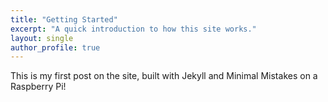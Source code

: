 ```yaml
---
title: "Getting Started"
excerpt: "A quick introduction to how this site works."
layout: single
author_profile: true
---
```


This is my first post on the site, built with Jekyll and Minimal Mistakes on a Raspberry Pi!
